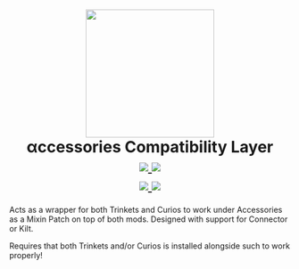 <h1 align="center">
  <img src="https://cdn.modrinth.com/data/jtmvUHXj/14fabf4859e845b0bd6659daf2375be3e88f59ec.png" width=230>
  <br>
  αccessories Compatibility Layer
  <br>
  <a href="https://modrinth.com/mod/accessories-compatibility-layer/">
      <img src="https://img.shields.io/badge/-modrinth-gray?style=for-the-badge&labelColor=1bd96a&labelWidth=15&logo=modrinth&logoColor=white">
  </a>
  <a href="https://www.curseforge.com/minecraft/mc-mods/accessories-compatibility-layer">
      <img src="https://img.shields.io/badge/-curseforge-gray?style=for-the-badge&labelColor=f16436&labelWidth=15&logo=curseforge&logoColor=white">
  </a>
  <br>
  <a href="https://discord.gg/xrwHKktV2d">
      <img src="https://img.shields.io/discord/825828008644313089?label=wisp%20forest&logo=discord&logoColor=white&style=for-the-badge">
  </a>
  <a href="https://docs.wispforest.io/accessories/home/">
    <img src="https://img.shields.io/badge/Documentation-Link-SECRET_MESSAGE?link=https%3A%2F%2Fdocs.wispforest.io%2Faccessories%2Fhome%2F&logo=materialformkdocs&logoColor=white&color=blue&style=for-the-badge">
  </a>
</h1>

Acts as a wrapper for both Trinkets and Curios to work under Accessories as a Mixin Patch on top of both mods. Designed with support for Connector or Kilt.

Requires that both Trinkets and/or Curios is installed alongside such to work properly! 
